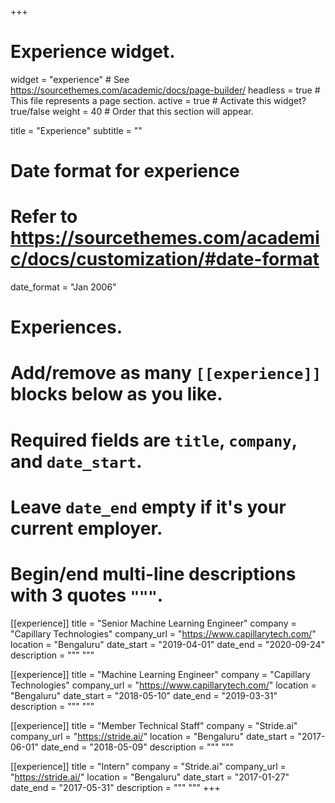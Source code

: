 +++
# Experience widget.
widget = "experience"  # See https://sourcethemes.com/academic/docs/page-builder/
headless = true  # This file represents a page section.
active = true  # Activate this widget? true/false
weight = 40  # Order that this section will appear.

title = "Experience"
subtitle = ""

# Date format for experience
#   Refer to https://sourcethemes.com/academic/docs/customization/#date-format
date_format = "Jan 2006"

# Experiences.
#   Add/remove as many `[[experience]]` blocks below as you like.
#   Required fields are `title`, `company`, and `date_start`.
#   Leave `date_end` empty if it's your current employer.
#   Begin/end multi-line descriptions with 3 quotes `"""`.
[[experience]]
  title = "Senior Machine Learning Engineer"
  company = "Capillary Technologies"
  company_url = "https://www.capillarytech.com/"
  location = "Bengaluru"
  date_start = "2019-04-01"
  date_end = "2020-09-24"
  description = """
  """

[[experience]]
  title = "Machine Learning Engineer"
  company = "Capillary Technologies"
  company_url = "https://www.capillarytech.com/"
  location = "Bengaluru"
  date_start = "2018-05-10"
  date_end = "2019-03-31"
  description = """
  """

[[experience]]
  title = "Member Technical Staff"
  company = "Stride.ai"
  company_url = "https://stride.ai/"
  location = "Bengaluru"
  date_start = "2017-06-01"
  date_end = "2018-05-09"
  description = """ """

[[experience]]
  title = "Intern"
  company = "Stride.ai"
  company_url = "https://stride.ai/"
  location = "Bengaluru"
  date_start = "2017-01-27"
  date_end = "2017-05-31"
  description = """ """
+++
